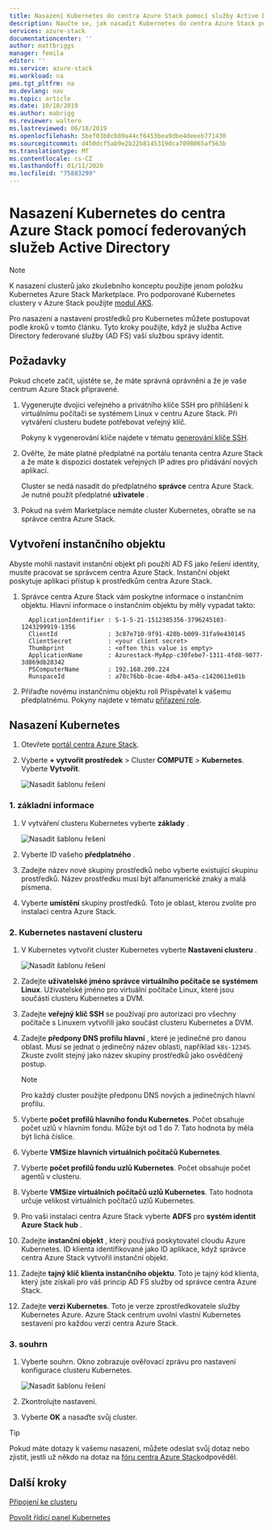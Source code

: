 ```yaml
---
title: Nasazení Kubernetes do centra Azure Stack pomocí služby Active Directory federované služby (AD FS) | Microsoft Docs
description: Naučte se, jak nasadit Kubernetes do centra Azure Stack pomocí služby Active Directory federované služby (AD FS).
services: azure-stack
documentationcenter: ''
author: mattbriggs
manager: femila
editor: ''
ms.service: azure-stack
ms.workload: na
pms.tgt_pltfrm: na
ms.devlang: nav
ms.topic: article
ms.date: 10/10/2019
ms.author: mabrigg
ms.reviewer: waltero
ms.lastreviewed: 06/18/2019
ms.openlocfilehash: 5bef03b0cb89a44cf6453bea9dbe4deeeb771430
ms.sourcegitcommit: d450dcf5ab9e2b22b8145319dca7098065af563b
ms.translationtype: MT
ms.contentlocale: cs-CZ
ms.lasthandoff: 01/11/2020
ms.locfileid: "75883299"
---
```

# <a name="deploy-kubernetes-to-azure-stack-hub-using-active-directory-federated-services"></a>Nasazení Kubernetes do centra Azure Stack pomocí federovaných služeb Active Directory

> [!Note]  
> K nasazení clusterů jako zkušebního konceptu použijte jenom položku Kubernetes Azure Stack Marketplace. Pro podporované Kubernetes clustery v Azure Stack použijte [modul AKS](azure-stack-kubernetes-aks-engine-overview.md).

Pro nasazení a nastavení prostředků pro Kubernetes můžete postupovat podle kroků v tomto článku. Tyto kroky použijte, když je služba Active Directory federované služby (AD FS) vaší službou správy identit.

## <a name="prerequisites"></a>Požadavky 

Pokud chcete začít, ujistěte se, že máte správná oprávnění a že je vaše centrum Azure Stack připravené.

1. Vygenerujte dvojici veřejného a privátního klíče SSH pro přihlášení k virtuálnímu počítači se systémem Linux v centru Azure Stack. Při vytváření clusteru budete potřebovat veřejný klíč.

    Pokyny k vygenerování klíče najdete v tématu [generování klíče SSH](azure-stack-dev-start-howto-ssh-public-key.md).

1. Ověřte, že máte platné předplatné na portálu tenanta centra Azure Stack a že máte k dispozici dostatek veřejných IP adres pro přidávání nových aplikací.

    Cluster se nedá nasadit do předplatného **správce** centra Azure Stack. Je nutné použít předplatné **uživatele** . 

1. Pokud na svém Marketplace nemáte cluster Kubernetes, obraťte se na správce centra Azure Stack.

## <a name="create-a-service-principal"></a>Vytvoření instančního objektu

Abyste mohli nastavit instanční objekt při použití AD FS jako řešení identity, musíte pracovat se správcem centra Azure Stack. Instanční objekt poskytuje aplikaci přístup k prostředkům centra Azure Stack.

1. Správce centra Azure Stack vám poskytne informace o instančním objektu. Hlavní informace o instančním objektu by měly vypadat takto:

     ```Text  
       ApplicationIdentifier : S-1-5-21-1512385356-3796245103-1243299919-1356
       ClientId              : 3c87e710-9f91-420b-b009-31fa9e430145
       ClientSecret          : <your client secret>
       Thumbprint            : <often this value is empty>
       ApplicationName       : Azurestack-MyApp-c30febe7-1311-4fd8-9077-3d869db28342
       PSComputerName        : 192.168.200.224
       RunspaceId            : a78c76bb-8cae-4db4-a45a-c1420613e01b
     ```

2. Přiřaďte novému instančnímu objektu roli Přispěvatel k vašemu předplatnému. Pokyny najdete v tématu [přiřazení role](../operator/azure-stack-add-users-adfs.md).

## <a name="deploy-kubernetes"></a>Nasazení Kubernetes

1. Otevřete [portál centra Azure Stack](https://portal.local.azurestack.external).

1. Vyberte **+ vytvořit prostředek** > Cluster **COMPUTE** > **Kubernetes**. Vyberte **Vytvořit**.

    ![Nasadit šablonu řešení](media/azure-stack-solution-template-kubernetes-deploy/01_kub_market_item.png)

### <a name="1-basics"></a>1. základní informace

1. V vytváření clusteru Kubernetes vyberte **základy** .

    ![Nasadit šablonu řešení](media/azure-stack-solution-template-kubernetes-deploy/02_kub_config_basic.png)

1. Vyberte ID vašeho **předplatného** .

1. Zadejte název nové skupiny prostředků nebo vyberte existující skupinu prostředků. Název prostředku musí být alfanumerické znaky a malá písmena.

1. Vyberte **umístění** skupiny prostředků. Toto je oblast, kterou zvolíte pro instalaci centra Azure Stack.

### <a name="2-kubernetes-cluster-settings"></a>2. Kubernetes nastavení clusteru

1. V Kubernetes vytvořit cluster Kubernetes vyberte **Nastavení clusteru** .

    ![Nasadit šablonu řešení](media/azure-stack-solution-template-kubernetes-deploy/03_kub_config_settings-adfs.png)

1. Zadejte **uživatelské jméno správce virtuálního počítače se systémem Linux**. Uživatelské jméno pro virtuální počítače Linux, které jsou součástí clusteru Kubernetes a DVM.

1. Zadejte **veřejný klíč SSH** se používají pro autorizaci pro všechny počítače s Linuxem vytvořili jako součást clusteru Kubernetes a DVM.

1. Zadejte **předpony DNS profilu hlavní** , které je jedinečné pro danou oblast. Musí se jednat o jedinečný název oblasti, například `k8s-12345`. Zkuste zvolit stejný jako název skupiny prostředků jako osvědčený postup.

    > [!Note]  
    > Pro každý cluster použijte předponu DNS nových a jedinečných hlavní profilu.

1. Vyberte **počet profilů hlavního fondu Kubernetes**. Počet obsahuje počet uzlů v hlavním fondu. Může být od 1 do 7. Tato hodnota by měla být lichá číslice.

1. Vyberte **VMSize hlavních virtuálních počítačů Kubernetes**.

1. Vyberte **počet profilů fondu uzlů Kubernetes**. Počet obsahuje počet agentů v clusteru. 

1. Vyberte **VMSize virtuálních počítačů uzlů Kubernetes**. Tato hodnota určuje velikost virtuálních počítačů uzlů Kubernetes. 

1. Pro vaši instalaci centra Azure Stack vyberte **ADFS** pro **systém identit Azure Stack hub** .

1. Zadejte **instanční objekt** , který používá poskytovatel cloudu Azure Kubernetes. ID klienta identifikované jako ID aplikace, když správce centra Azure Stack vytvořil instanční objekt.

1. Zadejte **tajný klíč klienta instančního objektu**. Toto je tajný kód klienta, který jste získali pro váš princip AD FS služby od správce centra Azure Stack.

1. Zadejte **verzi Kubernetes**. Toto je verze zprostředkovatele služby Kubernetes Azure. Azure Stack centrum uvolní vlastní Kubernetes sestavení pro každou verzi centra Azure Stack.

### <a name="3-summary"></a>3. souhrn

1. Vyberte souhrn. Okno zobrazuje ověřovací zprávu pro nastavení konfigurace clusteru Kubernetes.

    ![Nasadit šablonu řešení](media/azure-stack-solution-template-kubernetes-deploy/04_preview.png)

2. Zkontrolujte nastavení.

3. Vyberte **OK** a nasaďte svůj cluster.

> [!TIP]  
>  Pokud máte dotazy k vašemu nasazení, můžete odeslat svůj dotaz nebo zjistit, jestli už někdo na dotaz na [fóru centra Azure Stack](https://social.msdn.microsoft.com/Forums/azure/home?forum=azurestack)odpověděl. 

## <a name="next-steps"></a>Další kroky

[Připojení ke clusteru](azure-stack-solution-template-kubernetes-deploy.md#connect-to-your-cluster)

[Povolit řídicí panel Kubernetes](azure-stack-solution-template-kubernetes-dashboard.md)
